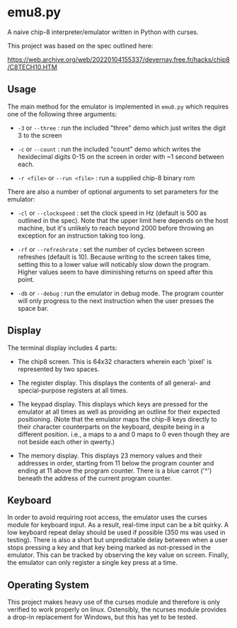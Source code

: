 # emu8.py

A naive chip-8 interpreter/emulator written in Python with curses. 

This project was based on the spec outlined here:

https://web.archive.org/web/20220104155337/devernay.free.fr/hacks/chip8/C8TECH10.HTM

## Usage

The main method for the emulator is implemented in `emu8.py` which requires one of the following three arguments:

- `-3` or `--three` : run the included "three" demo which just writes the digit 3 to the screen

- `-c` or `--count` : run the included "count" demo which writes the hexidecimal digits 0-15 on the screen in order with ~1 second between each.

- `-r <file>` or `--run <file>` : run a supplied chip-8 binary rom

There are also a number of optional arguments to set parameters for the emulator:

- `-cl` or `--clockspeed` : set the clock speed in Hz (default is 500 as outlined in the spec). Note that the upper limit here depends on the host machine,
  but it's unlikely to reach beyond 2000 before throwing an exception for an instruction taking too long. 

- `-rf` or `--refreshrate` : set the number of cycles between screen refreshes (default is 10). Because writing to the screen takes time, setting this to a
lower value will noticably slow down the program. Higher values seem to have diminishing returns on speed after this point.

- `-db` or `--debug` : run the emulator in debug mode. The program counter will only progress to the next instruction when the user presses the space bar.

## Display

The terminal display includes 4 parts:

- The chip8 screen. This is 64x32 characters wherein each 'pixel' is represented by two spaces. 

- The register display. This displays the contents of all general- and special-purpose registers at all times.

- The keypad display. This displays which keys are pressed for the emulator at all times as well as providing an outline for their expected positioning. 
(Note that the emulator maps the chip-8 keys directly to their character counterparts on the keyboard, despite being in a different position. 
 i.e., a maps to a and 0 maps to 0 even though they are not beside each other in qwerty.)

- The memory display. This displays 23 memory values and their addresses in order, starting from 11 below the program counter and ending at 11 above the program 
counter. There is a blue carrot ('^') beneath the address of the current program counter. 

## Keyboard

In order to avoid requiring root access, the emulator uses the curses module for keyboard input. As a result, real-time input can be a bit quirky. A low keyboard 
repeat delay should be used if possible (350 ms was used in testing). There is also a short but unpredictable delay between when a user stops pressing a key and
that key being marked as not-pressed in the emulator. This can be tracked by observing the key value on screen. Finally, the emulator can only register a single
key press at a time. 

## Operating System

This project makes heavy use of the curses module and therefore is only verified to work properly on linux. Ostensibly, the ncurses module provides a drop-in 
replacement for Windows, but this has yet to be tested. 

